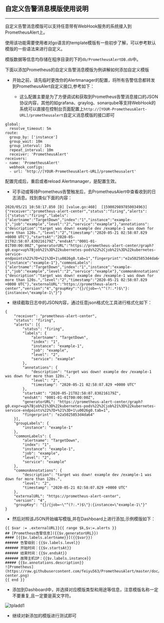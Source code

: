 ## 自定义告警消息模版使用说明

--------------------------------------

自定义告警消息模版可以支持任意带有WebHook服务的系统接入到PrometheusAlert上。

使用该功能需要使用者对go语言的template模版有一些初步了解，可以参考默认模版的一些语法来进行自定义。

模版数据等信息均存储在程序目录的下的`db/PrometheusAlertDB.db`中。

下面以添加Prometheus的自定义告警消息模版为例讲解如何添加自定义模版

 - 开始之前，请先临时更改你的Alertmanager的配置，将所有告警信息都转发到PrometheusAlert自定义接口,参考如下：

   * 这么配置主要是为了方便调试和获取到Prometheus告警消息接口的JSON协议内容，其他的如grafana、graylog、sonarqube等支持WebHook的系统可以直接在控制台页面配置上`http://[YOUR-PrometheusAlert-URL]/prometheusalert`自定义消息模版的接口即可

```
global:
  resolve_timeout: 5m
route:
  group_by: ['instance']
  group_wait: 10m
  group_interval: 10s
  repeat_interval: 10m
  receiver: 'PrometheusAlert'
receivers:
- name: 'PrometheusAlert'
  webhook_configs:
  - url: 'http://[YOUR-PrometheusAlert-URL]/prometheusalert'
```

配置完成后，重启或者reload Alertmanager，是配置生效。

  - 可手动或等待Prometheus告警触发后，去PrometheusAlert中查看收到的日志消息。找到类似下面的内容：

```
2020/05/21 10:58:17.850 [D] [value.go:460]  [1590029897850034963] {"receiver":"prometheus-alert-center","status":"firing","alerts":[{"status":"firing","labels":{"alertname":"TargetDown","index":"1","instance":"example-1","job":"example","level":"2","service":"example"},"annotations":{"description":"target was down! example dev /example-1 was down for more than 120s.","level":"2","timestamp":"2020-05-21 02:58:07.829 +0000 UTC"},"startsAt":"2020-05-21T02:58:07.830216179Z","endsAt":"0001-01-01T00:00:00Z","generatorURL":"https://prometheus-alert-center/graph?g0.expr=up%7Bjob%21%3D%22kubernetes-pods%22%2Cjob%21%3D%22kubernetes-service-endpoints%22%7D+%21%3D+1\u0026g0.tab=1","fingerprint":"e2a5025853d4da64"}],"groupLabels":{"instance":"example-1"},"commonLabels":{"alertname":"TargetDown","index":"1","instance":"example-1","job":"example","level":"2","service":"example"},"commonAnnotations":{"description":"target was down! example dev /example-1 was down for more than 120s.","level":"2","timestamp":"2020-05-21 02:58:07.829 +0000 UTC"},"externalURL":"https://prometheus-alert-center","version":"4","groupKey":"{}/{job=~\"^(?:.*)$\"}:{instance=\"example-1\"}"}
```

 - 继续截取日志中的JSON内容，通过任意json格式化工具进行格式化如下：

```
{
	"receiver": "prometheus-alert-center",
	"status": "firing",
	"alerts": [{
		"status": "firing",
		"labels": {
			"alertname": "TargetDown",
			"index": "1",
			"instance": "example-1",
			"job": "example",
			"level": "2",
			"service": "example"
		},
		"annotations": {
			"description": "target was down! example dev /example-1 was down for more than 120s.",
			"level": "2",
			"timestamp": "2020-05-21 02:58:07.829 +0000 UTC"
		},
		"startsAt": "2020-05-21T02:58:07.830216179Z",
		"endsAt": "0001-01-01T00:00:00Z",
		"generatorURL": "https://prometheus-alert-center/graph?g0.expr=up%7Bjob%21%3D%22kubernetes-pods%22%2Cjob%21%3D%22kubernetes-service-endpoints%22%7D+%21%3D+1\u0026g0.tab=1",
		"fingerprint": "e2a5025853d4da64"
	}],
	"groupLabels": {
		"instance": "example-1"
	},
	"commonLabels": {
		"alertname": "TargetDown",
		"index": "1",
		"instance": "example-1",
		"job": "example",
		"level": "2",
		"service": "example"
	},
	"commonAnnotations": {
		"description": "target was down! example dev /example-1 was down for more than 120s.",
		"level": "2",
		"timestamp": "2020-05-21 02:58:07.829 +0000 UTC"
	},
	"externalURL": "https://prometheus-alert-center",
	"version": "4",
	"groupKey": "{}/{job=~\"^(?:.*)$\"}:{instance=\"example-1\"}"
}
```

  * 然后对照该JSON开始编写模版,并在Dashboard上进行添加,示例模版如下：

```
{{ $var := .externalURL}}{{ range $k,$v:=.alerts }}
## [Prometheus告警信息]({{$v.generatorURL}})
#### [{{$v.labels.alertname}}]({{$var}})
###### 告警级别：{{$v.labels.level}}
###### 开始时间：{{$v.startsAt}}
###### 结束时间：{{$v.endsAt}}
###### 故障主机IP：{{$v.labels.instance}}
##### {{$v.annotations.description}}
![Prometheus](https://raw.githubusercontent.com/feiyu563/PrometheusAlert/master/doc/alert-center.png)
{{ end }}
```

   * 添加到Dashboard中，并选择对应模版类型和用途等信息，注意模版名称一定不要重复,且一定要是英文字符。

![tpladd1](https://raw.githubusercontent.com/feiyu563/PrometheusAlert/master/doc/tpladd1.png)

   * 继续对新添加的模版进行测试即可